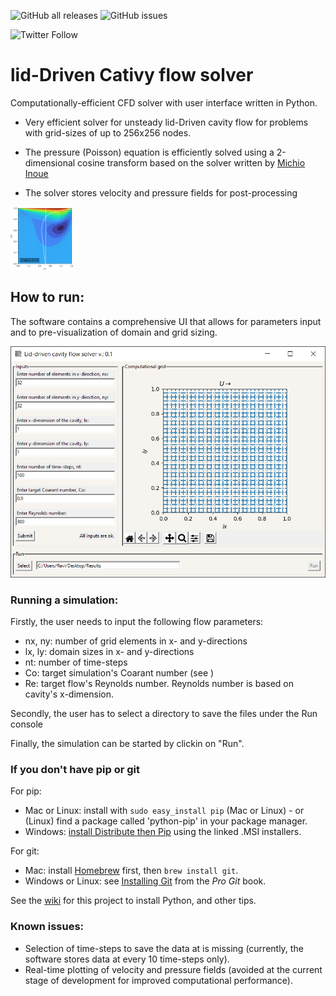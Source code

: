 ![GitHub all releases](https://img.shields.io/github/downloads/PRIDEmartins/lidDrivenCativyFlowSolver/total?logo=Github) ![GitHub issues](https://img.shields.io/github/issues/PRIDEmartins/lidDrivenCativyFlowSolver)

![Twitter Follow](https://img.shields.io/twitter/follow/YourFlavio?logoColor=black&style=social)



# lid-Driven Cativy flow solver

Computationally-efficient CFD solver with user interface written in Python.

- Very efficient solver for unsteady lid-Driven cavity flow for problems with grid-sizes of up to 256x256 nodes. 
- The pressure (Poisson) equation is efficiently solved using a 2-dimensional cosine transform based on the solver written by [Michio Inoue](https://github.com/mathworks/2D-Lid-Driven-Cavity-Flow-Incompressible-Navier-Stokes-Solver.git)

- The solver stores velocity and pressure fields for post-processing



<img src="uiLibs/Results.png" width="100" height="100">

## How to run:

The software contains a comprehensive UI that allows for parameters input and to pre-visualization of domain and grid sizing.

![plot](uiLibs/UI.png)

### Running a simulation:

Firstly, the user needs to input the following flow parameters:

- nx, ny: number of grid elements in x- and y-directions
- lx, ly: domain sizes in x- and y-directions
- nt: number of time-steps
- Co: target simulation's Coarant number (see )
- Re: target flow's Reynolds number. Reynolds number is based on cavity's x-dimension.

Secondly, the user has to select a directory to save the files under the Run console

Finally, the simulation can be started by clickin on "Run".

### If you don't have pip or git

For pip:

- Mac or Linux: install with `sudo easy_install pip` (Mac or Linux) - or (Linux) find a package called 'python-pip' in your package manager.
- Windows: [install Distribute then Pip](http://stackoverflow.com/a/12476379/992887) using the linked .MSI installers.

For git:

- Mac: install [Homebrew](http://mxcl.github.com/homebrew/) first, then `brew install git`.
- Windows or Linux: see [Installing Git](http://git-scm.com/book/en/Getting-Started-Installing-Git) from the _Pro Git_ book.

See the [wiki](https://github.com/fogleman/Minecraft/wiki) for this project to install Python, and other tips.

### Known issues:

- Selection of time-steps to save the data at is missing (currently, the software stores data at every 10 time-steps only).
- Real-time plotting of velocity and pressure fields (avoided at the current stage of development for improved computational performance). 

